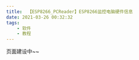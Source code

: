 ```yaml
---
title:  【ESP8266_PCReader】ESP8266监控电脑硬件信息
date: 2021-03-26 00:32:32
tags:  
    - 软件
    - 教程
---
```


页面建设中~~
